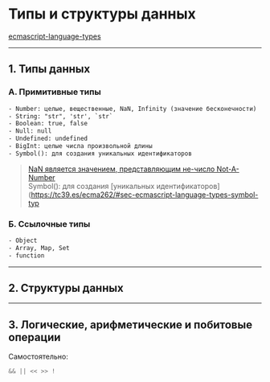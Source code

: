# Типы и структуры данных

[ecmascript-language-types](https://tc39.es/ecma262/#sec-ecmascript-language-types)  

---  

## 1. Типы данных  

### А. Примитивные типы  

```txt
- Number: целые, вещественные, NaN, Infinity (значение бесконечности)  
- String: "str", 'str', `str`
- Boolean: true, false  
- Null: null  
- Undefined: undefined  
- BigInt: целые числа произвольной длины  
- Symbol(): для создания уникальных идентификаторов
```

> [NaN является значением, представляющим не-число Not-A-Number](https://developer.mozilla.org/ru/docs/Web/JavaScript/Reference/Global_Objects/NaN)  
> Symbol(): для создания [уникальных идентификаторов](https://tc39.es/ecma262/#sec-ecmascript-language-types-symbol-typ

### Б. Ссылочные типы  

```txt
- Object
- Array, Map, Set
- function
```

---  

## 2. Структуры данных  

---  

## 3. Логические, арифметические и побитовые операции  

Самостоятельно:  

```js
&& || << >> !
```
